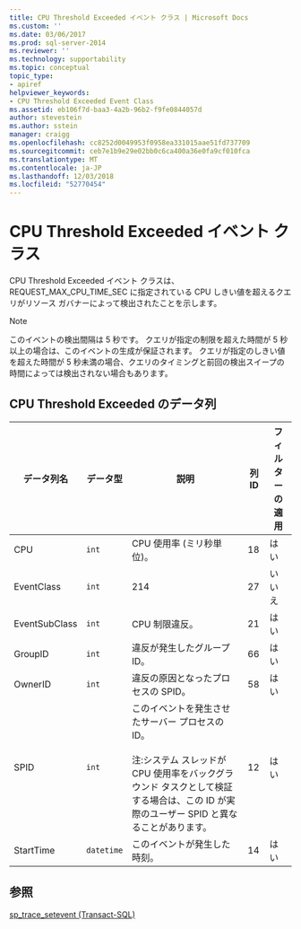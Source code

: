 ```yaml
---
title: CPU Threshold Exceeded イベント クラス | Microsoft Docs
ms.custom: ''
ms.date: 03/06/2017
ms.prod: sql-server-2014
ms.reviewer: ''
ms.technology: supportability
ms.topic: conceptual
topic_type:
- apiref
helpviewer_keywords:
- CPU Threshold Exceeded Event Class
ms.assetid: eb106f7d-baa3-4a2b-96b2-f9fe0844057d
author: stevestein
ms.author: sstein
manager: craigg
ms.openlocfilehash: cc8252d0049953f0958ea331015aae51fd737709
ms.sourcegitcommit: ceb7e1b9e29e02bb0c6ca400a36e0fa9cf010fca
ms.translationtype: MT
ms.contentlocale: ja-JP
ms.lasthandoff: 12/03/2018
ms.locfileid: "52770454"
---
```

# <a name="cpu-threshold-exceeded-event-class"></a>CPU Threshold Exceeded イベント クラス
  CPU Threshold Exceeded イベント クラスは、REQUEST_MAX_CPU_TIME_SEC に指定されている CPU しきい値を超えるクエリがリソース ガバナーによって検出されたことを示します。  
  
> [!NOTE]  
>  このイベントの検出間隔は 5 秒です。 クエリが指定の制限を超えた時間が 5 秒以上の場合は、このイベントの生成が保証されます。 クエリが指定のしきい値を超えた時間が 5 秒未満の場合、クエリのタイミングと前回の検出スイープの時間によっては検出されない場合もあります。  
  
## <a name="cpu-threshold-exceeded-data-columns"></a>CPU Threshold Exceeded のデータ列  
  
|データ列名|データ型|説明|列 ID|フィルターの適用|  
|----------------------|---------------|-----------------|---------------|----------------|  
|CPU|`int`|CPU 使用率 (ミリ秒単位)。|18|はい|  
|EventClass|`int`|214|27|いいえ|  
|EventSubClass|`int`|CPU 制限違反。|21|はい|  
|GroupID|`int`|違反が発生したグループ ID。|66|はい|  
|OwnerID|`int`|違反の原因となったプロセスの SPID。|58|はい|  
|SPID|`int`|このイベントを発生させたサーバー プロセスの ID。<br /><br /> 注:システム スレッドが CPU 使用率をバックグラウンド タスクとして検証する場合は、この ID が実際のユーザー SPID と異なることがあります。|12|はい|  
|StartTime|`datetime`|このイベントが発生した時刻。|14|はい|  
  
## <a name="see-also"></a>参照  
 [sp_trace_setevent &#40;Transact-SQL&#41;](/sql/relational-databases/system-stored-procedures/sp-trace-setevent-transact-sql)  
  
  

